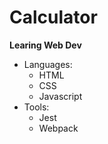 # Calculator

**Learing Web Dev**
- Languages:
  - HTML
  - CSS
  - Javascript
- Tools:
  - Jest
  - Webpack
